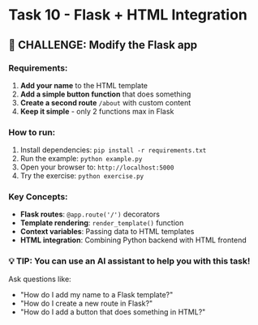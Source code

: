 # Task 10 - Flask + HTML Integration

## 🧩 CHALLENGE: Modify the Flask app

### Requirements:
1. **Add your name** to the HTML template
2. **Add a simple button function** that does something
3. **Create a second route** `/about` with custom content
4. **Keep it simple** - only 2 functions max in Flask

### How to run:
1. Install dependencies: `pip install -r requirements.txt`
2. Run the example: `python example.py`
3. Open your browser to: `http://localhost:5000`
4. Try the exercise: `python exercise.py`

### Key Concepts:
- **Flask routes**: `@app.route('/')` decorators
- **Template rendering**: `render_template()` function
- **Context variables**: Passing data to HTML templates
- **HTML integration**: Combining Python backend with HTML frontend

### 💡 TIP: You can use an AI assistant to help you with this task!
Ask questions like:
- "How do I add my name to a Flask template?"
- "How do I create a new route in Flask?"
- "How do I add a button that does something in HTML?"
